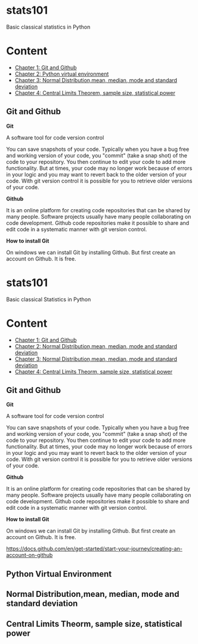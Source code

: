 # stats101
Basic classical statistics in Python

# Content

* [Chapter 1: Git and Github](#Chapter1)
* [Chapter 2: Python virtual environment](#Chapter2)
* [Chapter 3: Normal Distribution,mean, median, mode and standard deviation](#Chapter3)
* [Chapter 4: Central Limits Theorem, sample size, statistical power](#Chapter4)

<div id="Chapter1"></div>

Git and Github
-----------------

**Git**

A software tool for code version control

You can save snapshots of your code. Typically when you have a bug free and working version of your code, you "commit" (take a snap shot) of the code to your repository. You then continue to edit your code to add more functionality. But at times, your code may no longer work because of errors in your logic and you may want to revert back to the older version of your code. With git version control it is possible for you to retrieve older versions of your code.

**Github**

It is an online platform for creating code repositories that can be shared by many people. Software projects usually have many people collaborating on code development. Github code repositories make it possible to share and edit code in a systematic manner with git version control.

**How to install Git**

On windows we can install Git by installing Github.
But first create an account on Github. It is free.

# stats101
Basic classical Statistics in Python

# Content

* [Chapter 1: Git and Github](#Chapter1)
* [Chapter 2: Normal Distribution,mean, median, mode and standard deviation](#Chapter2)
* [Chapter 3: Normal Distribution,mean, median, mode and standard deviation](#Chapter3)
* [Chapter 4: Central Limits Theorm, sample size, statistical power](#Chapter4)

<div id="Chapter1"></div>

Git and Github
-----------------

**Git**

A software tool for code version control

You can save snapshots of your code. Typically when you have a bug free and working version of your code, you "commit" (take a snap shot) of the code to your repository. You then continue to edit your code to add more functionality. But at times, your code may no longer work because of errors in your logic and you may want to revert back to the older version of your code. With git version control it is possible for you to retrieve older versions of your code.

**Github**

It is an online platform for creating code repositories that can be shared by many people. Software projects usually have many people collaborating on code development. Github code repositories make it possible to share and edit code in a systematic manner with git version control.

**How to install Git**

On windows we can install Git by installing Github.
But first create an account on Github. It is free.

https://docs.github.com/en/get-started/start-your-journey/creating-an-account-on-github


<div id="Chapter2"></div>

 Python Virtual Environment
 -----------------------------------------------------------------


<div id="Chapter3"></div>

 Normal Distribution,mean, median, mode and standard deviation
 -----------------------------------------------------------------

<div id="Chapter4"></div>

Central Limits Theorm, sample size, statistical power
-------------------------------------------------------------
